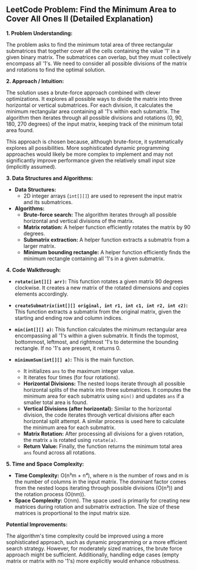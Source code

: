 ## LeetCode Problem: Find the Minimum Area to Cover All Ones II (Detailed Explanation)

**1. Problem Understanding:**

The problem asks to find the minimum total area of three rectangular submatrices that together cover all the cells containing the value '1' in a given binary matrix.  The submatrices can overlap, but they must collectively encompass all '1's. We need to consider all possible divisions of the matrix and rotations to find the optimal solution.

**2. Approach / Intuition:**

The solution uses a brute-force approach combined with clever optimizations.  It explores all possible ways to divide the matrix into three horizontal or vertical submatrices. For each division, it calculates the minimum rectangular area containing all '1's within each submatrix. The algorithm then iterates through all possible divisions and rotations (0, 90, 180, 270 degrees) of the input matrix, keeping track of the minimum total area found.

This approach is chosen because, although brute-force, it systematically explores all possibilities. More sophisticated dynamic programming approaches would likely be more complex to implement and may not significantly improve performance given the relatively small input size (implicitly assumed).

**3. Data Structures and Algorithms:**

* **Data Structures:**
    * 2D integer arrays (`int[][]`) are used to represent the input matrix and its submatrices.
* **Algorithms:**
    * **Brute-force search:** The algorithm iterates through all possible horizontal and vertical divisions of the matrix.
    * **Matrix rotation:** A helper function efficiently rotates the matrix by 90 degrees.
    * **Submatrix extraction:**  A helper function extracts a submatrix from a larger matrix.
    * **Minimum bounding rectangle:** A helper function efficiently finds the minimum rectangle containing all '1's in a given submatrix.


**4. Code Walkthrough:**

* **`rotate(int[][] arr)`:** This function rotates a given matrix 90 degrees clockwise.  It creates a new matrix of the rotated dimensions and copies elements accordingly.

* **`createSubmatrix(int[][] original, int r1, int c1, int r2, int c2)`:** This function extracts a submatrix from the original matrix, given the starting and ending row and column indices.

* **`min(int[][] a)`:** This function calculates the minimum rectangular area encompassing all '1's within a given submatrix. It finds the topmost, bottommost, leftmost, and rightmost '1's to determine the bounding rectangle. If no '1's are present, it returns 0.

* **`minimumSum(int[][] a)`:** This is the main function.
    * It initializes `ans` to the maximum integer value.
    * It iterates four times (for four rotations).
    * **Horizontal Divisions:**  The nested loops iterate through all possible horizontal splits of the matrix into three submatrices.  It computes the minimum area for each submatrix using `min()` and updates `ans` if a smaller total area is found.
    * **Vertical Divisions (after horizontal):** Similar to the horizontal division, the code iterates through vertical divisions after each horizontal split attempt. A similar process is used here to calculate the minimum area for each submatrix.
    * **Matrix Rotation:** After processing all divisions for a given rotation, the matrix `a` is rotated using `rotate(a)`.
    * **Return Value:** Finally, the function returns the minimum total area `ans` found across all rotations.


**5. Time and Space Complexity:**

* **Time Complexity:** O(n³m + n⁴), where n is the number of rows and m is the number of columns in the input matrix.  The dominant factor comes from the nested loops iterating through possible divisions (O(n³)) and the rotation process (O(nm)).
* **Space Complexity:** O(nm). The space used is primarily for creating new matrices during rotation and submatrix extraction.  The size of these matrices is proportional to the input matrix size.


**Potential Improvements:**

The algorithm's time complexity could be improved using a more sophisticated approach, such as dynamic programming or a more efficient search strategy. However, for moderately sized matrices, the brute force approach might be sufficient.  Additionally, handling edge cases (empty matrix or matrix with no '1's) more explicitly would enhance robustness.
